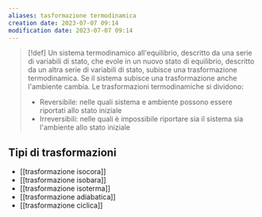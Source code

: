```yaml
---
aliases: tasformazione termodinamica
creation date: 2023-07-07 09:14
modification date: 2023-07-07 09:14
---
```


>[!def]
>Un sistema termodinamico all'equilibrio, descritto da una serie di variabili di stato, che evole in un nuovo stato di equilibrio, descritto da un altra serie di variabili di stato, subisce una trasformazione termodinamica. Se il sistema subisce una trasformazione anche l'ambiente cambia.
>Le trasformazioni termodinamiche si dividono:
>- Reversibile: nelle quali sistema e ambiente possono essere riportati allo stato iniziale
>- Irreversibili: nelle quali è impossibile riportare sia il sistema sia l'ambiente allo stato iniziale

## Tipi di trasformazioni
- [[trasformazione isocora]]
- [[trasformazione isobara]]
- [[trasformazione isoterma]]
- [[trasformazione adiabatica]]
- [[trasformazione ciclica]]